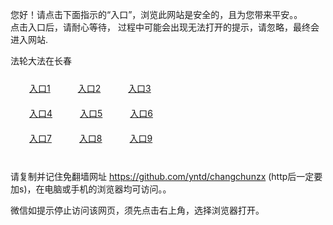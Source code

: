 您好！请点击下面指示的“入口”，浏览此网站是安全的，且为您带来平安。。 <br/>
点击入口后，请耐心等待， 过程中可能会出现无法打开的提示，请忽略，最终会进入网站. </br>

法轮大法在长春<br/>
<div style="padding:10px"><a style="margin:20px" target="_blank" href="https://d2jjkmaj7lqt0c.cloudfront.net/2Qpsp?hsphoe" id="ccLink1" rel="nofollow">入口1</a> <a target="_blank" style="margin:20px" href="https://dxk9ifzb4i3zz.cloudfront.net/2Qpsp?lkaqrqy" id="ccLink2" rel="nofollow">入口2</a> <a style="margin:20px" target="_blank" href="https://d3qb4re6qf7ch8.cloudfront.net/2Qpsp?ukhbnidz" id="ccLink3" rel="nofollow">入口3</a></div>

<div style="padding:10px" ><a style="margin:20px" target="_blank" href="https://d2jjkmaj7lqt0c.cloudfront.net/2Qpsp?hsphoe" id="ccLink4" rel="nofollow">入口4</a> <a style="margin:20px" href="https://dxk9ifzb4i3zz.cloudfront.net/2Qpsp?lkaqrqy" target="_blank" id="ccLink5" rel="nofollow">入口5</a> <a style="margin:20px" href="https://d3qb4re6qf7ch8.cloudfront.net/2Qpsp?ukhbnidz" target="_blank" id="ccLink6" rel="nofollow">入口6</a></div>

<div style="padding:10px"><a style="margin:20px" target="_blank" href="https://d2jjkmaj7lqt0c.cloudfront.net/2Qpsp?hsphoe" id="ccLink7" rel="nofollow">入口7</a> <a style="margin:20px" href="https://dxk9ifzb4i3zz.cloudfront.net/2Qpsp?lkaqrqy" target="_blank" id="ccLink8" rel="nofollow">入口8</a> <a style="margin:20px" target="_blank" href="https://d3qb4re6qf7ch8.cloudfront.net/2Qpsp?ukhbnidz" id="ccLink9" rel="nofollow">入口9</a></div>

<br/>



请复制并记住免翻墙网址 https://github.com/yntd/changchunzx (http后一定要加s)，在电脑或手机的浏览器均可访问。。<br/>

微信如提示停止访问该网页，须先点击右上角，选择浏览器打开。
